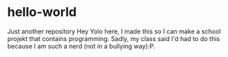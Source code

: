 # hello-world
Just another repository
Hey Yolo here, I made this so I can make a school projekt that contains programming.
Sadly, my class said I'd had to do this because I am such a nerd (not in a bullying way):P.
